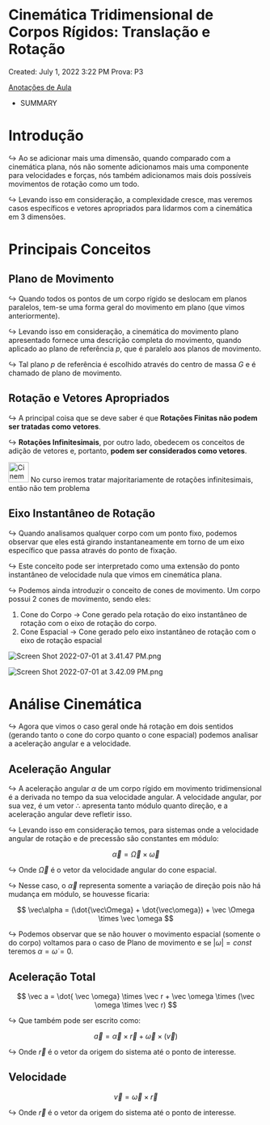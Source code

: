 # Cinemática Tridimensional de Corpos Rígidos: Translação e Rotação

Created: July 1, 2022 3:22 PM
Prova: P3

[Anotações de Aula](Cinema%CC%81tica%20Tridimensional%20de%20Corpos%20Ri%CC%81gidos%20Tran%20d8b4b8775de649b79894eab75b3e480b/Anotac%CC%A7o%CC%83es%20de%20Aula%2096bfd16366734b7abd37716657b4d09b.md)

- SUMMARY
    
    

# Introdução

$\hookrightarrow$ Ao se adicionar mais uma dimensão, quando comparado com a cinemática plana, nós não somente adicionamos mais uma componente para velocidades e forças, nós também adicionamos mais dois possíveis movimentos de rotação como um todo. 

$\hookrightarrow$ Levando isso em consideração, a complexidade cresce, mas veremos casos específicos e vetores apropriados para lidarmos com a cinemática em 3 dimensões.

# Principais Conceitos

## Plano de Movimento

$\hookrightarrow$ Quando todos os pontos de um corpo rígido se deslocam em planos paralelos, tem-se uma forma geral do movimento em plano (que vimos anteriormente).

$\hookrightarrow$ Levando isso em consideração, a cinemática do movimento plano apresentado fornece uma descrição completa do movimento, quando aplicado ao plano de referência $p$, que é paralelo aos planos de movimento.

$\hookrightarrow$ Tal plano $p$ de referência é escolhido através do centro de massa $G$ e é chamado de plano de movimento.

## Rotação e Vetores Apropriados

$\hookrightarrow$ A principal coisa que se deve saber é que **Rotações Finitas não podem ser tratadas como vetores**.

$\hookrightarrow$ **Rotações Infinitesimais**, por outro lado, obedecem os conceitos de adição de vetores e, portanto, **podem ser considerados como vetores**.

<aside>
<img src="Cinema%CC%81tica%20Tridimensional%20de%20Corpos%20Ri%CC%81gidos%20Tran%20d8b4b8775de649b79894eab75b3e480b/Hifumi_Surprised.png" alt="Cinema%CC%81tica%20Tridimensional%20de%20Corpos%20Ri%CC%81gidos%20Tran%20d8b4b8775de649b79894eab75b3e480b/Hifumi_Surprised.png" width="40px" /> No curso iremos tratar majoritariamente de rotações infinitesimais, então não tem problema

</aside>

## Eixo Instantâneo de Rotação

$\hookrightarrow$ Quando analisamos qualquer corpo com um ponto fixo, podemos observar que eles está girando instantaneamente em torno de um eixo específico que passa através do ponto de fixação.

$\hookrightarrow$ Este conceito pode ser interpretado como uma extensão do ponto instantâneo de velocidade nula que vimos em cinemática plana.

$\hookrightarrow$ Podemos ainda introduzir o conceito de cones de movimento. Um corpo possui 2 cones de movimento, sendo eles:

1. Cone do Corpo → Cone gerado pela rotação do eixo instantâneo de rotação com o eixo de rotação do corpo.
2. Cone Espacial → Cone gerado pelo eixo instantâneo de rotação com o eixo de rotação espacial

![Screen Shot 2022-07-01 at 3.41.47 PM.png](Cinema%CC%81tica%20Tridimensional%20de%20Corpos%20Ri%CC%81gidos%20Tran%20d8b4b8775de649b79894eab75b3e480b/Screen_Shot_2022-07-01_at_3.41.47_PM.png)

![Screen Shot 2022-07-01 at 3.42.09 PM.png](Cinema%CC%81tica%20Tridimensional%20de%20Corpos%20Ri%CC%81gidos%20Tran%20d8b4b8775de649b79894eab75b3e480b/Screen_Shot_2022-07-01_at_3.42.09_PM.png)

# Análise Cinemática

$\hookrightarrow$ Agora que vimos o caso geral onde há rotação em dois sentidos (gerando tanto o cone do corpo quanto o cone espacial) podemos analisar a aceleração angular e a velocidade.

## Aceleração Angular

$\hookrightarrow$ A aceleração angular $\alpha$ de um corpo rígido em movimento tridimensional é a derivada no tempo da sua velocidade angular. A velocidade angular, por sua vez, é um vetor $\therefore$ apresenta tanto módulo quanto direção, e a aceleração angular deve refletir isso.

$\hookrightarrow$ Levando isso em consideração temos, para sistemas onde a velocidade angular de rotação e de precessão são constantes em módulo:

$$
\vec \alpha = \vec \Omega \times \vec \omega
$$

$\hookrightarrow$ Onde $\vec \Omega$ é o vetor da velocidade angular do cone espacial.

$\hookrightarrow$ Nesse caso, o $\vec \alpha$ representa somente a variação de direção pois não há mudança em módulo, se houvesse ficaria:

$$
\vec\alpha = (\dot{\vec\Omega} + \dot{\vec\omega}) +  \vec \Omega \times \vec \omega
$$

$\hookrightarrow$ Podemos observar que se não houver o movimento espacial (somente o do corpo) voltamos para o caso de Plano de movimento e se $|\omega| = const$ teremos $\alpha = \dot \omega = 0$.

## Aceleração Total

$$
\vec a = \dot{ \vec \omega} \times \vec r + \vec \omega \times (\vec \omega \times \vec r)
$$

$\hookrightarrow$ Que também pode ser escrito como:

$$
\vec a =  \vec \alpha \times \vec r + \vec \omega \times (\vec v)
$$

$\hookrightarrow$ Onde $\vec r$ é o vetor da origem do sistema até o ponto de interesse.

## Velocidade

$$
\vec v = \vec \omega \times \vec r 
$$

$\hookrightarrow$ Onde $\vec r$ é o vetor da origem do sistema até o ponto de interesse.
